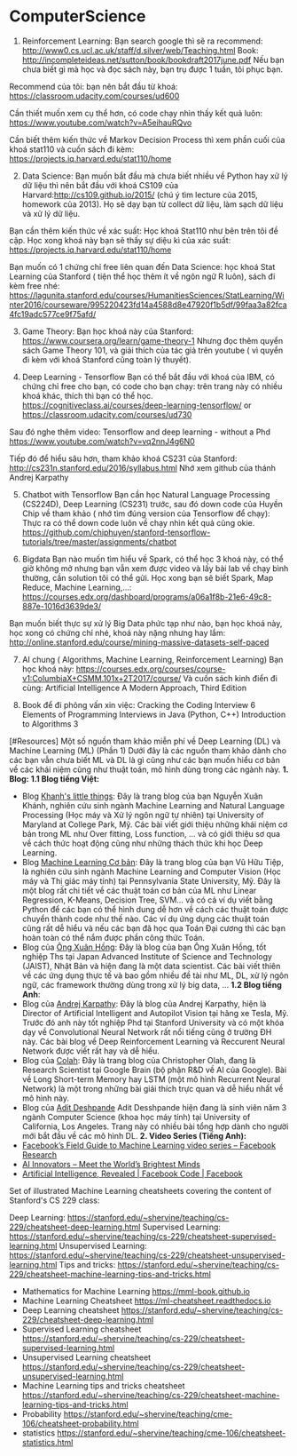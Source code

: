 # ComputerScience
1) Reinforcement Learning:  Bạn search google thì sẽ ra recommend: http://www0.cs.ucl.ac.uk/staff/d.silver/web/Teaching.html
           Book: http://incompleteideas.net/sutton/book/bookdraft2017june.pdf
    Nếu bạn chưa biết gì mà học và đọc sách này, bạn trụ được 1 tuần, tôi phục bạn. 

 Recommend của tôi: bạn nên bắt đầu từ khoá:
 https://classroom.udacity.com/courses/ud600

 Cần thiết muốn xem cụ thể hơn, có code chạy nhìn thấy kết quả luôn:
 https://www.youtube.com/watch?v=A5eihauRQvo

 Cần biết thêm kiến thức về Markov Decision Process thì xem phần cuối của khoá   stat110 và cuốn sách đi kèm:
 https://projects.iq.harvard.edu/stat110/home

2) Data Science:
 Bạn muốn bắt đầu mà chưa biết nhiều về Python hay xử lý dữ liệu thì nên bắt đầu với khoá CS109 của Harvard:http://cs109.github.io/2015/ (chú ý tìm lecture của 2015, homework của 2013). Họ sẽ dạy bạn từ collect dữ liệu, làm sạch dữ liệu và xử lý dữ liệu.

 Bạn cần thêm kiến thức về xác suất: Học khoá Stat110 như bên trên tôi đề cập. Học xong khoá này bạn sẽ thấy sự diệu kì của xác suất: 
 https://projects.iq.harvard.edu/stat110/home

 Bạn muốn có 1 chứng chỉ free liên quan đến Data Science: học khoá Stat Learning của Stanford ( tiện thể học thêm ít về ngôn ngữ R luôn), sách đi kèm free nhé: https://lagunita.stanford.edu/courses/HumanitiesSciences/StatLearning/Winter2016/courseware/995220423fd14a4588d8e47920f1b5df/99faa3a82fca4fc19adc577ce9f75afd/
 
3) Game Theory: 
 Bạn học khoá này của Stanford: https://www.coursera.org/learn/game-theory-1
 Nhưng đọc thêm quyển sách Game Theory 101, và giải thích của tác giả trên youtube ( vì quyển đi kèm với khoá Stanford cũng toàn lý thuyết).

4) Deep Learning - Tensorflow
 Bạn có thể bắt đầu với khoá của IBM, có chứng chỉ free cho bạn, có code cho bạn chạy: trên trang này có nhiều khoá khác, thích thì bạn có thể học.
 https://cognitiveclass.ai/courses/deep-learning-tensorflow/
 or https://classroom.udacity.com/courses/ud730

 Sau đó nghe thêm video: Tensorflow and deep learning - without a Phd
 https://www.youtube.com/watch?v=vq2nnJ4g6N0

 Tiếp đó để hiểu sâu hơn, tham khảo khoá CS231 của Stanford:
 http://cs231n.stanford.edu/2016/syllabus.html
 Nhớ xem github của thánh Andrej Karpathy

5) Chatbot with Tensorflow
 Bạn cần học Natural Language Processing (CS224D), Deep Learning (CS231) trước, sau đó down code của Huyền Chip về tham khảo ( nhớ tìm đúng version của Tensorflow để chạy): Thực ra có thể down code luôn về chạy nhìn kết quả cũng okie.
 https://github.com/chiphuyen/stanford-tensorflow-tutorials/tree/master/assignments/chatbot

6) Bigdata 
 Bạn nào muốn tìm hiểu về Spark, có thể học 3 khoá này, có thể giờ không mở nhưng bạn vẫn xem được video và lấy bài lab về chạy bình thường, cần solution tôi có thể gửi. Học xong bạn sẽ biết Spark, Map Reduce, Machine Learning,...:
https://courses.edx.org/dashboard/programs/a06a1f8b-21e6-49c8-887e-1016d3639de3/
 
 Bạn muốn biết thực sự xử lý Big Data phức tạp như nào, bạn học khoá này, học xong có chứng chỉ nhé, khoá này nặng nhưng hay lắm: 
http://online.stanford.edu/course/mining-massive-datasets-self-paced

7) AI chung ( Algorithms, Machine Learning, Reinforcement Learning)
 Bạn học khoá này: https://courses.edx.org/courses/course-v1:ColumbiaX+CSMM.101x+2T2017/course/
 Và cuốn sách kinh điển đi cùng: Artificial Intelligence A Modern Approach, Third Edition

8) Book để đi phỏng vấn xin việc: 
 Cracking the Coding Interview 6
 Elements of Programming Interviews in Java (Python, C++)
 Introduction to Algorithms 3
 
 [#Resources] Một số nguồn tham khảo miễn phí về Deep Learning (DL) và Machine Learning (ML) (Phần 1)
Dưới đây là các nguồn tham khảo dành cho các bạn vẫn chưa biết ML và DL là gì cũng như các bạn muốn hiểu cơ bản về các khái niệm cũng như thuật toán, mô hình dùng trong các ngành này.
**1. Blog:**
**1.1 Blog tiếng Việt:**
+ Blog [Khanh's little things](http://khanhxnguyen.com/tutorials/):
Đây là trang blog của bạn Nguyễn Xuân Khánh, nghiên cứu sinh ngành Machine Learning and Natural Language Processing (Học máy và Xử lý ngôn ngữ tự nhiên) tại University of Maryland at College Park, Mỹ. Các bài viết giới thiệu những khái niệm cơ bản trong ML như Over fitting, Loss function, ... và có giới thiệu sơ qua về cách thức hoạt động cũng như những thách thức khi học Deep Learning.
+ Blog [Machine Learning Cơ bản](https://machinelearningcoban.com/):
Đây là trang blog của bạn Vũ Hữu Tiệp, là nghiên cứu sinh ngành Machine Learning and Computer Vision (Học máy và Thị giác máy tính) tại Pennsylvania State University, Mỹ. Đây là một blog rất chi tiết về các thuật toán cơ bản của ML như Linear Regression, K-Means, Decision Tree, SVM... và có cả ví dụ viết bằng Python để các bạn có thể hình dung dễ hơn về cách các thuật toán được chuyển thành code như thế nào. Các ví dụ ứng dụng các thuật toán cũng rất dễ hiểu và nếu các bạn đã học qua Toán Đại cương thì các bạn hoàn toàn có thể nắm được phần công thức Toán.
+ Blog của [Ông Xuân Hồng](https://ongxuanhong.wordpress.com/):
Đây là blog của bạn Ông Xuân Hồng, tốt nghiệp Ths tại Japan Advanced Institute of Science and Technology (JAIST), Nhật Bản và hiện đang là một data scientist. Các bài viết thiên về các ứng dụng thực tế và bao gồm nhiều đề tài như ML, DL, xử lý ngôn ngữ, các framework thường dùng trong xử lý big data, ...
**1.2 Blog tiếng Anh**:
+ Blog của [Andrej Karpathy](http://karpathy.github.io/):
Đây là blog của Andrej Karpathy, hiện là Director of Artificial Intelligent and Autopilot Vision tại hãng xe Tesla, Mỹ. Trước đó anh này tốt nghiệp Phd tại Stanford University và có một khóa dạy về Convolutional Neural Network rất nổi tiếng cũng ở trường ĐH này. Các bài blog về Deep Reinforcement Learning và Reccurent Neural Network được viết rất hay và dễ hiểu.
+ Blog của [Colah](http://colah.github.io/):
Đây là trang blog của Christopher Olah, đang là Research Scientist tại Google Brain (bộ phận R&D về AI của Google). Bài về Long Short-term Memory hay LSTM (một mô hình Recurrent Neural Network) là một trong những bài giải thích trực quan và dễ hiểu nhất về mô hình này.
+ Blog của [Adit Deshpande](https://adeshpande3.github.io/)
Adit Desshpande hiện đang là sinh viên năm 3 ngành Computer Science (khoa học máy tính) tại University of California, Los Angeles. Trang này có nhiều bài tổng hợp dành cho người mới bắt đầu về các mô hình DL.
**2. Video Series (Tiếng Anh):**
+ [Facebook’s Field Guide to Machine Learning video series – Facebook Research](https://research.fb.com/the-facebook-field-guide-to-machin…/)
+ [AI Innovators – Meet the World’s Brightest Minds](https://www.nvidia.com/…/deep-lea…/industries/ai-innovators/)
+ [Artificial Intelligence, Revealed | Facebook Code | Facebook](https://code.facebook.com/pages/1902086376686983)


Set of illustrated Machine Learning cheatsheets covering the content of Stanford's CS 229 class:

Deep Learning: https://stanford.edu/~shervine/teaching/cs-229/cheatsheet-deep-learning.html
Supervised Learning: https://stanford.edu/~shervine/teaching/cs-229/cheatsheet-supervised-learning.html
Unsupervised Learning: https://stanford.edu/~shervine/teaching/cs-229/cheatsheet-unsupervised-learning.html
Tips and tricks: https://stanford.edu/~shervine/teaching/cs-229/cheatsheet-machine-learning-tips-and-tricks.html

- Mathematics for Machine Learning
https://mml-book.github.io
- Machine Learning Cheatsheet
https://ml-cheatsheet.readthedocs.io
- Deep Learning cheatsheet
https://stanford.edu/~shervine/teaching/cs-229/cheatsheet-deep-learning.html
- Supervised Learning cheatsheet
https://stanford.edu/~shervine/teaching/cs-229/cheatsheet-supervised-learning.html
- Unsupervised Learning cheatsheet
https://stanford.edu/~shervine/teaching/cs-229/cheatsheet-unsupervised-learning.html
- Machine Learning tips and tricks cheatsheet
https://stanford.edu/~shervine/teaching/cs-229/cheatsheet-machine-learning-tips-and-tricks.html
- Probability
https://stanford.edu/~shervine/teaching/cme-106/cheatsheet-probability.html
- statistics
https://stanford.edu/~shervine/teaching/cme-106/cheatsheet-statistics.html
